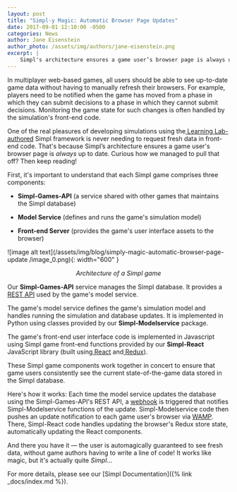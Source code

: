 ```yaml
---
layout: post
title: "Simpl-y Magic: Automatic Browser Page Updates"
date: 2017-09-01 12:10:00 -0500
categories: News
author: Jane Eisenstein
author_photo: /assets/img/authors/jane-eisenstein.png
excerpt: |
    Simpl's architecture ensures a game user’s browser page is always up to date.
---
```


In multiplayer web-based games, all users should be able to see up-to-date game data without having to manually refresh their browsers. For example, players need to be notified when the game has moved from a phase in which they can submit decisions to a phase in which they cannot submit decisions. Monitoring the game state for such changes is often handled by the simulation's front-end code.

One of the real pleasures of developing simulations using the[ Learning Lab-authored](http://simulations.wharton.upenn.edu/2017/01/13/simpl/) Simpl framework is never needing to request fresh data in front-end code. That's because Simpl’s architecture ensures a game user's browser page is *always* up to date. Curious how we managed to pull that off? Then keep reading!

First, it's important to understand that each Simpl game comprises three components:

* **Simpl-Games-API** (a service shared with other games that maintains the Simpl database)

* **Model Service** (defines and runs the game's simulation model)

* **Front-end Server** (provides the game's user interface assets to the browser)

![image alt text](/assets/img/blog/simply-magic-automatic-browser-page-update
/image_0.png){: width="600" }

*<center>Architecture of a Simpl game</center>*

Our **Simpl-Games-API** service manages the Simpl database. It provides a[ REST API](http://www.django-rest-framework.org) used by the game's model service.

The game's model service defines the game's simulation model and handles running the simulation and database updates. It is implemented in Python using classes provided by our **Simpl-Modelservice** package.

The game's front-end user interface code is implemented in Javascript using Simpl game front-end functions provided by our **Simpl-React** JavaScript library (built using[ React](https://facebook.github.io/react/) and[ Redux](https://code-cartoons.com/a-cartoon-intro-to-redux-3afb775501a6#.pka6i965c)).

These Simpl game components work together in concert to ensure that game users consistently see the current state-of-the-game data stored in the Simpl database.

Here's how it works: Each time the model service updates the database using the Simpl-Games-API's REST API, a [webhook](https://pypi.python.org/pypi/thorn/) is triggered that notifies Simpl-Modelservice functions of the update. Simpl-Modelservice code then pushes an update notification to each game user's browser via [WAMP](https://wamp-proto.org/why/index.html). There, Simpl-React code handles updating the browser's Redux store state, automatically updating the React components.

And there you have it — the user is automagically guaranteed to see fresh data, without game authors having to write a line of code! It works like magic, but it's actually quite *Simpl*...

For more details, please see our [Simpl Documentation]({% link _docs/index.md %}).

